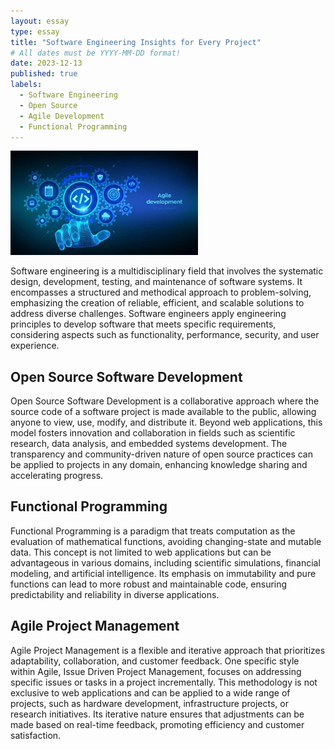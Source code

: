 ```yaml
---
layout: essay
type: essay
title: "Software Engineering Insights for Every Project"
# All dates must be YYYY-MM-DD format!
date: 2023-12-13
published: true
labels:
  - Software Engineering
  - Open Source
  - Agile Development
  - Functional Programming
---
```


<img width="300px" class="rounded float-start pe-4" src="../img/agile-dev.jpg">

Software engineering is a multidisciplinary field that involves the systematic design, development, testing, and maintenance of software systems. It encompasses a structured and methodical approach to problem-solving, emphasizing the creation of reliable, efficient, and scalable solutions to address diverse challenges. Software engineers apply engineering principles to develop software that meets specific requirements, considering aspects such as functionality, performance, security, and user experience.

## Open Source Software Development

Open Source Software Development is a collaborative approach where the source code of a software project is made available to the public, allowing anyone to view, use, modify, and distribute it. Beyond web applications, this model fosters innovation and collaboration in fields such as scientific research, data analysis, and embedded systems development. The transparency and community-driven nature of open source practices can be applied to projects in any domain, enhancing knowledge sharing and accelerating progress.

## Functional Programming

Functional Programming is a paradigm that treats computation as the evaluation of mathematical functions, avoiding changing-state and mutable data. This concept is not limited to web applications but can be advantageous in various domains, including scientific simulations, financial modeling, and artificial intelligence. Its emphasis on immutability and pure functions can lead to more robust and maintainable code, ensuring predictability and reliability in diverse applications.

## Agile Project Management

Agile Project Management is a flexible and iterative approach that prioritizes adaptability, collaboration, and customer feedback. One specific style within Agile, Issue Driven Project Management, focuses on addressing specific issues or tasks in a project incrementally. This methodology is not exclusive to web applications and can be applied to a wide range of projects, such as hardware development, infrastructure projects, or research initiatives. Its iterative nature ensures that adjustments can be made based on real-time feedback, promoting efficiency and customer satisfaction.

